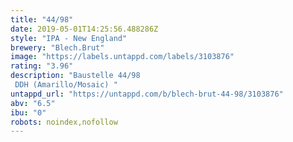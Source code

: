 ```yaml
---
title: "44/98"
date: 2019-05-01T14:25:56.488286Z
style: "IPA - New England"
brewery: "Blech.Brut"
image: "https://labels.untappd.com/labels/3103876"
rating: "3.96"
description: "Baustelle 44/98  DDH (Amarillo/Mosaic) "
untappd_url: "https://untappd.com/b/blech-brut-44-98/3103876"
abv: "6.5"
ibu: "0"
robots: noindex,nofollow
---
```

